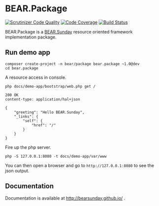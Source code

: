 # BEAR.Package

[![Scrutinizer Code Quality](https://scrutinizer-ci.com/g/bearsunday/BEAR.Package/badges/quality-score.png?b=1.x)](https://scrutinizer-ci.com/g/bearsunday/BEAR.Package/?branch=1.x)
[![Code Coverage](https://scrutinizer-ci.com/g/bearsunday/BEAR.Package/badges/coverage.png?b=1.x)](https://scrutinizer-ci.com/g/bearsunday/BEAR.Package/?branch=1.x)
[![Build Status](https://travis-ci.org/bearsunday/BEAR.Package.svg?branch=1.x)](https://travis-ci.org/bearsunday/BEAR.Package)

BEAR.Package is a [BEAR.Sunday](https://github.com/bearsunday/BEAR.Sunday) resource oriented framework implementation package.

## Run demo app

```
composer create-project -n bear/package bear.package ~1.0@dev
cd bear.package
```

A resource access in console. 
```
php docs/demo-app/bootstrap/web.php get /
```
```
200 OK
content-type: application/hal+json

{
    "greeting": "Hello BEAR.Sunday",
    "_links": {
        "self": {
            "href": "/"
        }
    }
}
```
Fire up the php server.
```
php -S 127.0.0.1:8080 -t docs/demo-app/var/www
```
You can then open a browser and go to `http://127.0.0.1:8080` to see the json output.

## Documentation

Documentation is available at http://bearsunday.github.io/ .
